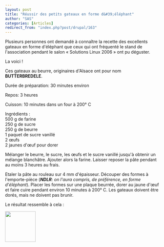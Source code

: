 ```yaml
---
layout: post
title: "Réussir des petits gateaux en forme d&#39;éléphant"
author: "SAS"
categories: [Articles]
redirect_from: "index.php?post/drupal/163"
---
```



<p></p>

<!--more-->


<p>

Plusieurs personnes ont demandé à connaître la recette des excellents gateaux en forme d'éléphant que ceux qui ont fréquenté le stand de l'association pendant le salon «&nbsp;Solutions Linux 2006&nbsp;» ont pu déguster.<br />

La voici !

</p>

<p>

Ces gateaux au beurre, originaires d'Alsace ont pour nom <strong>BUTTERBREDELE</strong>.

</p>

<p>

Durée de préparation: 30 minutes environ<br />

Repos: 3 heures<br />

Cuisson: 10 minutes dans un four à 200° C</p>

<p>

Ingrédients : <br />500 g de farine<br /> 250 g de sucre<br /> 250 g de beurre<br /> 1 paquet de sucre vanillé<br /> 2 œufs<br /> 2 jaunes d'œuf pour dorer

</p>

<p>

Mélanger le beurre, le sucre, les œufs et le sucre vanillé jusqu'à obtenir un mélange blanchâtre. Ajouter alors la farine. Laisser reposer la pâte pendant au moins 3 heures au frais.

</p>

<p>

Etaler la pâte au rouleau sur 4 mm d'épaisseur. Découper des formes à l'emporte-pièce (<em><strong>NDLR</strong>: on l'aura compris, de préférence, en forme d'éléphant</em>). Placer les formes sur une plaque beurrée, dorer au jaune d'œuf et faire cuire pendant environ 10 minutes à 200° C. Les gateaux doivent être dorés, mais ne doivent pas brunir.

</p>

<p>

Le résultat ressemble à cela&nbsp;:

<a href="http://www.traduc.org/%7Egleu/sl2006/pages/p1030548.jpg.jpg.html" target="_blank"><img src="http://www.traduc.org/%7Egleu/sl2006/thumbs/p1030548.jpg.jpg" width="100" /></a>

</p>